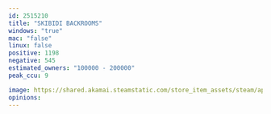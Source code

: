 ```yaml
---
id: 2515210
title: "SKIBIDI BACKROOMS"
windows: "true"
mac: "false"
linux: false
positive: 1198
negative: 545
estimated_owners: "100000 - 200000"
peak_ccu: 9

image: https://shared.akamai.steamstatic.com/store_item_assets/steam/apps/2515210/header.jpg?t=1714019792
opinions:
---
```

